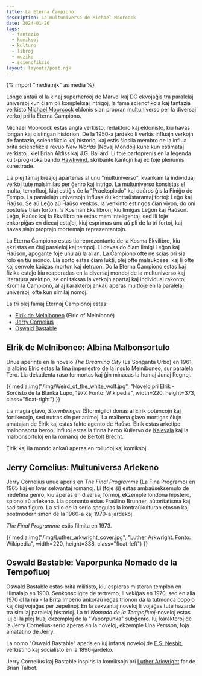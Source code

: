 ```yaml
---
title: La Eterna Ĉampiono
description: La multuniverso de Michael Moorcock
date: 2024-01-26
tags:
  - fantazio
  - komiksoj
  - kulturo
  - libroj
  - muziko
  - sciencfikcio
layout: layouts/post.njk
---
```

{% import "media.njk" as media %}

Longe antaŭ ol la kinaj superherooj de Marvel kaj DC ekvojaĝis tra paralelaj universoj kun ĉiam pli kompleksaj intrigoj, la fama sciencfikcia kaj fantazia verkisto [Michael Moorcock](https://en.wikipedia.org/wiki/Michael_Moorcock) eldonis sian propran multuniverso per la diversaj verkoj pri la Eterna Ĉampiono.

Michael Moorcock estas angla verkisto, redaktoro kaj eldonisto, kiu havas longan kaj distingan historion. De la 1950-a jardeko li verkis influajn verkojn de fantazio, sciencfikcio kaj historio, kaj estis ŝlosila membro de la influa brita sciencfikcia revuo _New Worlds_ (Novaj Mondoj) kune kun estimataj verkistoj, kiel Brian Aldiss kaj J.G. Ballard. Li foje partoprenis en la legenda kult-prog-roka bando [Hawkwind](https://en.wikipedia.org/wiki/Hawkwind), skribante kantojn kaj eĉ foje plenumis surestrade.

Lia plej famaj kreaĵoj apartenas al unu "multuniverso", kvankam la individuaj verkoj tute malsimilas per ĝenro kaj intrigo. La multuniverso konsistas el multaj tempfluoj, kiuj estiĝis ĉe la "Praeksplodo" kaj daŭros ĝis la Finiĝo de Tempo. La paralelajn universojn influas du kontraŭstarantaj fortoj: Leĝo kaj Ĥaŭso. Se aŭ Leĝo aŭ Ĥaŭso venkos, la venkinto estingos ĉian vivon, do oni postulas trian forton, la Kosman Ekvilibron, kiu limigas Leĝon kaj Ĥaŭson. Leĝo, Ĥaŭso kaj la Ekvilibro ne estas mem inteligentaj, sed ili foje enkorpiĝas en diecaj estaĵoj, kiuj esprimas unu aŭ pli de la tri fortoj, kaj havas siajn proprajn mortemajn reprezentantojn.

La Eterna Ĉampiono estas tia reprezentanto de la Kosma Ekvilibro, kiu ekzistas en ĉiuj paraleloj kaj tempoj. Li devas do ĉiam limigi Leĝon kaj Ĥaŭson, apogante foje unu aŭ la alian. La Ĉampiono ofte ne scias pri sia rolo en tiu mondo. Lia sorto estas ĉiam lukti, plej ofte malsukcese, kaj li ofte kaj senvole kaŭzas morton kaj detruon. Do la Eterna Ĉampiono estas kaj fizika estaĵo kiu reaperadas en la diversaj mondoj de la multuniverso kaj literatura arektipo, se oni taksas la verkojn apartaj kaj individuaj rakontoj. Krom la Ĉampiono, aliaj karakteroj ankaŭ aperas multfoje en la paralelaj universoj, ofte kun similaj nomoj.

La tri plej famaj Eternaj Ĉampionoj estas:

* [Elrik de Melniboneo](https://en.wikipedia.org/wiki/Elric_of_Melnibon%C3%A9) (Elric of Melniboné)
* [Jerry Cornelius](https://en.wikipedia.org/wiki/Jerry_Cornelius)
* [Oswald Bastable](https://en.wikipedia.org/wiki/Oswald_Bastable)

## Elrik de Melniboneo: Albina Malbonsortulo

Unue aperinte en la novelo _The Dreaming City_ (La Sonĝanta Urbo) en 1961, la albino Elric estas la fina imperiestro de la insulo Melniboneo, sur paralela Tero.  Lia dekadenta raso formortas kaj ĝin minacas la homaj Junaj Regnoj.

{{ media.img("/img/Weird_of_the_white_wolf.jpg", "Novelo pri Elrik - Sorĉisto de la Blanka Lupo, 1977. Fonto: Wikipedia", width=220, height=373, class="float-right") }}

Lia magia glavo, _Stormbringer_ (Ŝtormigilo) donas al Elrik potencojn kaj fortikecojn, sed nutras sin per animoj. La malbena glavo mortigas ĉiujn amatajan de Elrik kaj estas fakte agento de Ĥaŭso. Elrik estas arketipe malbonsorta heroo. Influoj estas la finna heroo Kullervo de [Kalevala](https://en.wikipedia.org/wiki/Kalevala) kaj la malbonsortuloj en la romanoj de [Bertolt Brecht](https://eo.wikipedia.org/wiki/Bertolt_Brecht).

Elrik kaj lia mondo ankaŭ aperas en rolludoj kaj komiksoj.

## Jerry Cornelius: Multuniversa Arlekeno

Jerry Cornelius unue aperis en _The Final Programme_ (La Fina Programo) en 1965 kaj en kvar sekvantaj romanoj. Li (foje ŝi) estas ambaŭseksemulo de nedefina genro, kiu aperas en diversaj formoj, ekzemple londona hipstero, spiono aŭ arlekeno. Lia oponanto estas Fraŭlino Brunner, aŭtoritatisma kaj sadisma figuro. La stilo de la serio spegulas la kontraŭkulturan etoson kaj postmodernismon de la 1960-a kaj 1970-a jardekoj.

_The Final Programme_ estis filmita en 1973.


{{ media.img("/img/Luther_arkwright_cover.jpg", "Luther Arkwright. Fonto: Wikipedia", width=220, height=338, class="float-left") }}

## Oswald Bastable: Vaporpunka Nomado de la Tempofluoj


Oswald Bastable estas brita militisto, kiu esploras misteran templon en Himalajo en 1900. Senkonsciigite de tertremo, li vekiĝas en 1970, sed en alia 1970 ol la nia - la Brita Imperio ankoraŭ regas trionon da la tutmonda popolo kaj ĉiuj vojaĝas per zepelinoj. En la sekvantaj noveloj li vojaĝas tute hazarde tra similaj paralelaj historioj. La tri _Nomado de la Tempofluoj_-noveloj estas iuj el la plej fruaj ekzemploj de la "Vaporpunka" subĝenro. Iuj karakteroj de la Jerry Cornelius-serio aperas en la noveloj, ekzemple Una Persson, foja amatatino de Jerry.

La nomo "Oswald Bastable" aperis en iuj infanaj noveloj de [E.S. Nesbit](https://eo.wikipedia.org/wiki/Edith_Nesbit), verkistino kaj socialisto en la 1890-jardeko.


Jerry Cornelius kaj Bastable inspiris la komiksojn pri [Luther Arkwright](https://en.wikipedia.org/wiki/The_Adventures_of_Luther_Arkwright) far de Brian Talbot.
